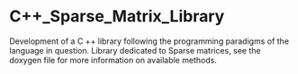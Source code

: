 # C++_Sparse_Matrix_Library
Development of a C ++ library following the programming paradigms of the language in question.
Library dedicated to Sparse matrices, see the doxygen file for more information on available methods.
